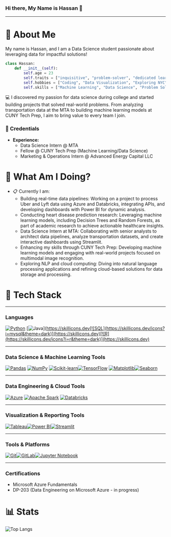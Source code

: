 ### Hi there, My Name is Hassan 👋

<hr>

# 📮 About Me

My name is Hassan, and I am a Data Science student passionate about leveraging data for impactful solutions!

```python
class Hassan:
    def __init__(self):
        self.age = 23
        self.traits = ["inquisitive", "problem-solver", "dedicated learner"]
        self.hobbies = ["Coding", "Data Visualization", "Exploring NYC"]
        self.skills = ["Machine Learning", "Data Science", "Problem Solving", "Data Engineering", "Data Analysis", "Statistical Modeling"]
```
💻 I discovered my passion for data science during college and started building projects that solved real-world problems. From analyzing transportation data at the MTA to building machine learning models at CUNY Tech Prep, I aim to bring value to every team I join.

### 💼 Credentials
- **Experience:**
	- Data Science Intern @ MTA
	- Fellow @ CUNY Tech Prep (Machine Learning/Data Science)
	- Marketing & Operations Intern @ Advanced Energy Capital LLC

# 📍 What Am I Doing?
- 📋 Currently I am:
	- Building real-time data pipelines: Working on a project to process Uber and Lyft data using Azure and Databricks, integrating APIs, and developing dashboards with Power BI for dynamic analysis.
	- Conducting heart disease prediction research: Leveraging machine learning models, including Decision Trees and Random Forests, as part of academic research to achieve actionable healthcare insights.
	- Data Science Intern at MTA: Collaborating with senior analysts to architect data pipelines, analyze transportation datasets, and create interactive dashboards using Streamlit.
	- Enhancing my skills through CUNY Tech Prep: Developing machine learning models and engaging with real-world projects focused on multimodal image recognition.
	- Exploring NLP and cloud computing: Diving into natural language processing applications and refining cloud-based solutions for data storage and processing.


# 🚀 Tech Stack

---

### **Languages**


[![Python](https://skillicons.dev/icons?i=python&theme=dark)](https://skillicons.dev) [![Java](https://skillicons.dev/icons?i=java&theme=dark)](https://skillicons.dev[![SQL](https://skillicons.dev/icons?i=mysql&theme=dark)](https://skillicons.dev)[![R](https://skillicons.dev/icons?i=r&theme=dark)](https://skillicons.dev)

---

### **Data Science & Machine Learning Tools**  
[![Pandas](https://skillicons.dev/icons?i=pandas&theme=dark)](https://skillicons.dev)  [![NumPy](https://skillicons.dev/icons?i=numpy&theme=dark)](https://skillicons.dev) [![Scikit-learn](https://skillicons.dev/icons?i=scikit-learn&theme=dark)](https://skillicons.dev)[![TensorFlow](https://skillicons.dev/icons?i=tensorflow&theme=dark)](https://skillicons.dev)  [![Matplotlib](https://skillicons.dev/icons?i=matplotlib&theme=dark)](https://skillicons.dev)[![Seaborn](https://skillicons.dev/icons?i=seaborn&theme=dark)](https://skillicons.dev)

---

### **Data Engineering & Cloud Tools**  
[![Azure](https://skillicons.dev/icons?i=azure&theme=dark)](https://skillicons.dev)  [![Apache Spark](https://skillicons.dev/icons?i=apache&theme=dark)](https://skillicons.dev) [![Databricks](https://skillicons.dev/icons?i=databricks&theme=dark)](https://skillicons.dev)  


---

### **Visualization & Reporting Tools**  
[![Tableau](https://skillicons.dev/icons?i=tableau&theme=dark)](https://skillicons.dev)[![Power BI](https://skillicons.dev/icons?i=powerbi&theme=dark)](https://skillicons.dev)[![Streamlit](https://skillicons.dev/icons?i=streamlit&theme=dark)](https://skillicons.dev) 

---

### **Tools & Platforms**  
[![Git](https://skillicons.dev/icons?i=git&theme=dark)](https://skillicons.dev)[![GitLab](https://skillicons.dev/icons?i=gitlab&theme=dark)](https://skillicons.dev)[![Jupyter Notebook](https://skillicons.dev/icons?i=jupyter&theme=dark)](https://skillicons.dev)

---

### **Certifications**  
- Microsoft Azure Fundamentals  
- DP-203 (Data Engineering on Microsoft Azure - in progress)


# 📊 Stats
![Top Langs](https://github-readme-stats.vercel.app/api/top-langs/?username=HassanDataSci&layout=compact)
